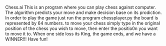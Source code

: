  Chess.ai 
This is an program where you can play chess against computer. The algorithm predicts your move and make decision base on its prodiction. 
In order to play the game just run the program chessplayer.py
the board is represented by 64 numbers. to move your chess simply type in the original position of the chess you wish to move, then enter the positio0n you want to move it to. 
When one side loss its King, the game ends, and we have a WINNER!!!
Have fun!
